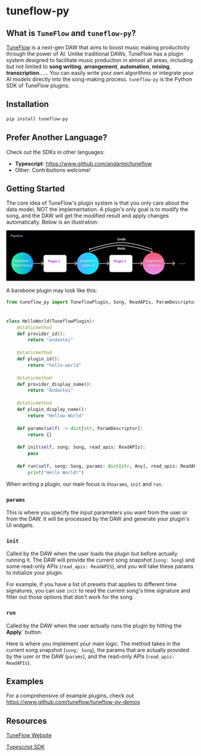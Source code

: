 # tuneflow-py

## What is `TuneFlow` and `tuneflow-py`?

[TuneFlow](https://www.tuneflow.com) is a next-gen DAW that aims to boost music making productivity through the power of AI. Unlike traditional DAWs, TuneFlow has a plugin system designed to facilitate music production in almost all areas, including but not limited to **song writing**, **arrangement**, **automation**, **mixing**, **transcription**...... You can easily write your own algorithms or integrate your AI models directly into the song-making process. `tuneflow-py` is the Python SDK of TuneFlow plugins.

## Installation

``` bash
pip install tuneflow-py
```

## Prefer Another Language?

Check out the SDKs in other languages:

* **Typescript**: https://www.github.com/andantei/tuneflow
* Other: Contributions welcome!

## Getting Started

The core idea of TuneFlow's plugin system is that you only care about the data model, NOT the implementation. A plugin's only goal is to modify the song, and the DAW will get the modified result and apply changes automatically. Below is an illustration:

![Plugin Flow](docs/images/pipeline_flow_en)

A barebone plugin may look like this:

``` python
from tuneflow_py import TuneflowPlugin, Song, ReadAPIs, ParamDescriptor


class HelloWorld(TuneflowPlugin):
    @staticmethod
    def provider_id():
        return "andantei"

    @staticmethod
    def plugin_id():
        return "hello-world"

    @staticmethod
    def provider_display_name():
        return "Andantei"

    @staticmethod
    def plugin_display_name():
        return "Hellow World"
    
    def params(self) -> dict[str, ParamDescriptor]:
        return {}
    
    def init(self, song: Song, read_apis: ReadAPIs):
        pass

    def run(self, song: Song, params: dict[str, Any], read_apis: ReadAPIs):
        print("Hello World!")

```

When writing a plugin, our main focus is in`oarams`, `init` and `run`.

### `params`

This is where you specify the input parameters you want from the user or from the DAW. It will be processed by the DAW and generate your plugin's UI widgets.

### `init`

Called by the DAW when the user loads the plugin but before actually running it. The DAW will provide the current song snapshot (`song: Song`) and some read-only APIs (`read_apis: ReadAPIS`), and you will take these params to initialize your plugin.

For example, if you have a list of presets that applies to different time signatures, you can use `init` to read the current song's time signature and filter out those options that don't work for the song.

### `run`

Called by the DAW when the user actually runs the plugin by hitting the **Apply`** button.

Here is where you implement your main logic. The method takes in the current song snapshot (`song: Song`), the params that are actually provided by the user or the DAW (`params`), and the read-only APIs (`read_apis: ReadAPIs`).

## Examples

For a comprehensive of example plugins, check out https://www.github.com/tuneflow/tuneflow-py-demos


## Resources

[TuneFlow Website](https://tuneflow.com)

[Typescript SDK](https://www.github.com/andantei/tuneflow)